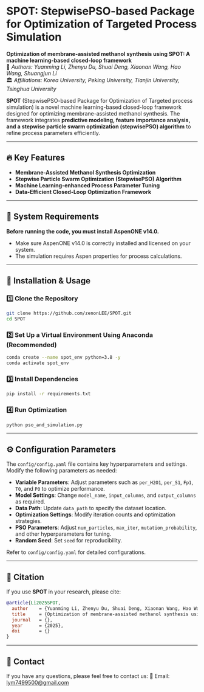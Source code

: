 # SPOT: StepwisePSO-based Package for Optimization of Targeted Process Simulation

**Optimization of membrane-assisted methanol synthesis using SPOT: A machine learning-based closed-loop framework**  
📄 *Authors: Yuanming Li, Zhenyu Du, Shuai Deng, Xiaonan Wang, Hao Wang, Shuangjun Li*  
🏛 *Affiliations: Korea University, Peking University, Tianjin University, Tsinghua University*  

**SPOT** (StepwisePSO-based Package for Optimization of Targeted process simulation) is a novel machine learning-based closed-loop framework designed for optimizing membrane-assisted methanol synthesis. The framework integrates **predictive modeling, feature importance analysis, and a stepwise particle swarm optimization (stepwisePSO) algorithm** to refine process parameters efficiently.

---

## 🔥 Key Features
- **Membrane-Assisted Methanol Synthesis Optimization**
- **Stepwise Particle Swarm Optimization (StepwisePSO) Algorithm**
- **Machine Learning-enhanced Process Parameter Tuning**
- **Data-Efficient Closed-Loop Optimization Framework**

---

## 📌 System Requirements
**Before running the code, you must install AspenONE v14.0.**
- Make sure AspenONE v14.0 is correctly installed and licensed on your system.
- The simulation requires Aspen properties for process calculations.

---

## 🚀 Installation & Usage

### **1️⃣ Clone the Repository**
```bash
git clone https://github.com/zenonLEE/SPOT.git
cd SPOT
```

### **2️⃣ Set Up a Virtual Environment Using Anaconda (Recommended)**
```bash
conda create --name spot_env python=3.8 -y
conda activate spot_env
```

### **3️⃣ Install Dependencies**
```bash
pip install -r requirements.txt
```

### **4️⃣ Run Optimization**
```bash
python pso_and_simulation.py
```

---

## ⚙️ Configuration Parameters
The `config/config.yaml` file contains key hyperparameters and settings. Modify the following parameters as needed:

- **Variable Parameters**: Adjust parameters such as `per_H2O1`, `per_S1`, `Fp1`, `T0`, and `P0` to optimize performance.
- **Model Settings**: Change `model_name`, `input_columns`, and `output_columns` as required.
- **Data Path**: Update `data_path` to specify the dataset location.
- **Optimization Settings**: Modify iteration counts and optimization strategies.
- **PSO Parameters**: Adjust `num_particles`, `max_iter`, `mutation_probability`, and other hyperparameters for tuning.
- **Random Seed**: Set `seed` for reproducibility.

Refer to `config/config.yaml` for detailed configurations.

---

## 📜 Citation
If you use **SPOT** in your research, please cite:
```bibtex
@article{Li2025SPOT,
  author    = {Yuanming Li, Zhenyu Du, Shuai Deng, Xiaonan Wang, Hao Wang, Shuangjun Li},
  title     = {Optimization of membrane-assisted methanol synthesis using SPOT: A machine learning-based closed-loop framework},
  journal   = {},
  year      = {2025},
  doi       = {}
}
```

---

## 📩 Contact
If you have any questions, please feel free to contact us:
📧 Email: lym7499500@gmail.com  

